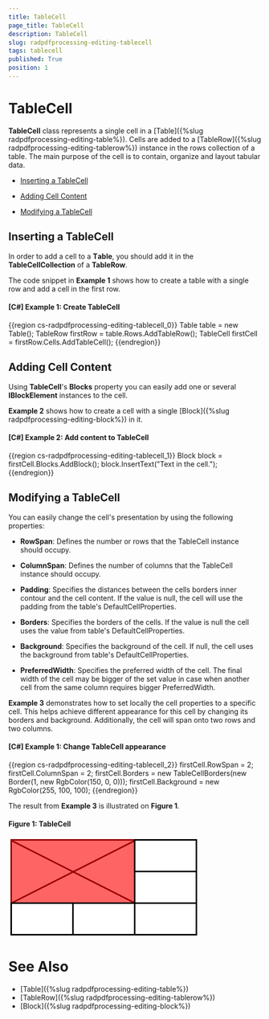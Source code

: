```yaml
---
title: TableCell
page_title: TableCell
description: TableCell
slug: radpdfprocessing-editing-tablecell
tags: tablecell
published: True
position: 1
---
```


# TableCell



__TableCell__ class represents a single cell in a [Table]({%slug radpdfprocessing-editing-table%}). Cells are added to a [TableRow]({%slug radpdfprocessing-editing-tablerow%}) instance in the rows collection of a table. The main purpose of the cell is to contain, organize and layout tabular data.
      

* [Inserting a TableCell](#inserting-a-tablecell)

* [Adding Cell Content](#adding-cell-content)

* [Modifying a TableCell](#modifying-a-tablecell)


## Inserting a TableCell

In order to add a cell to а __Тable__, you should add it in the __TableCellCollection__ of a __TableRow__.
        

The code snippet in __Example 1__ shows how to create a table with a single row and add a cell in the first row.
        

#### __[C#] Example 1: Create TableCell__

{{region cs-radpdfprocessing-editing-tablecell_0}}
	Table table = new Table();
	TableRow firstRow = table.Rows.AddTableRow();
	TableCell firstCell = firstRow.Cells.AddTableCell();
{{endregion}}



## Adding Cell Content

Using __TableCell__'s __Blocks__ property you can easily add one or several __IBlockElement__ instances to the cell.
        

__Example 2__ shows how to create a cell with a single [Block]({%slug radpdfprocessing-editing-block%}) in it.
        

#### __[C#] Example 2: Add content to TableCell__

{{region cs-radpdfprocessing-editing-tablecell_1}}
	Block block = firstCell.Blocks.AddBlock();
	block.InsertText("Text in the cell.");
{{endregion}}



## Modifying a TableCell

You can easily change the cell's presentation by using the following properties:
        

* __RowSpan__: Defines the number or rows that the TableCell instance should occupy.
            

* __ColumnSpan__: Defines the number of columns that the TableCell instance should occupy.
            

* __Padding__: Specifies the distances between the cells borders inner contour and the cell content. If the value is null, the cell will use the padding from the table's DefaultCellProperties.
            

* __Borders__: Specifies the borders of the cells. If the value is null the cell uses the value from table's DefaultCellProperties.
            

* __Background__: Specifies the background of the cell. If null, the cell uses the background from table's DefaultCellProperties.
            
* __PreferredWidth__: Specifies the preferred width of the cell. The final width of the cell may be bigger of the set value in case when another cell from the same column requires bigger PreferredWidth.

__Example 3__ demonstrates how to set locally the cell properties to a specific cell. This helps achieve different appearance for this cell by changing its borders and background. Additionally, the cell will span onto two rows and two columns.
        

#### __[C#] Example 1: Change TableCell appearance__

{{region cs-radpdfprocessing-editing-tablecell_2}}
	firstCell.RowSpan = 2;
	firstCell.ColumnSpan = 2;
	firstCell.Borders = new TableCellBorders(new Border(1, new RgbColor(150, 0, 0)));
	firstCell.Background = new RgbColor(255, 100, 100);
{{endregion}}



The result from __Example 3__ is illustrated on __Figure 1__.
        

#### Figure 1: TableCell 
![Rad Pdf Processing Editing Table Cell 01](images/RadPdfProcessing_Editing_TableCell_01.png)

# See Also

 * [Table]({%slug radpdfprocessing-editing-table%})
 * [TableRow]({%slug radpdfprocessing-editing-tablerow%})
 * [Block]({%slug radpdfprocessing-editing-block%})
